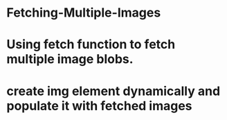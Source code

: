 # Fetching-Multiple-Images
# Using fetch function to fetch multiple image blobs.
# create img element dynamically and populate it with fetched images
